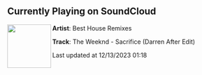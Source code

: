 ## Currently Playing on SoundCloud

[<img align="left" width="100" src="https://i1.sndcdn.com/artworks-JGk4oQ6I1xzMGY64-iADHAw-t500x500.jpg">](https://soundcloud.com/besthouseremixes/the-weeknd-sacrifice-darren-after-edit)

**Artist**: Best House Remixes 

**Track**: The Weeknd - Sacrifice (Darren After Edit)

Last updated at 12/13/2023 01:18

